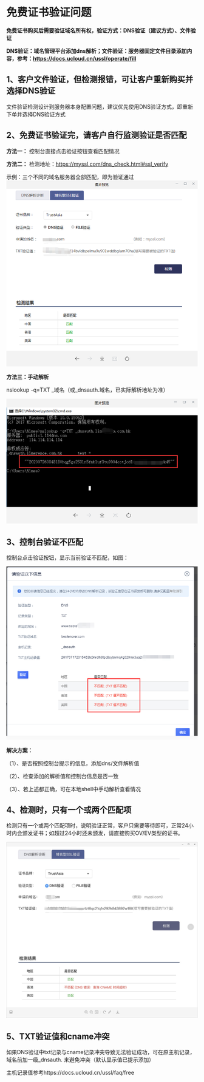 

# **免费证书验证问题**
**免费证书购买后需要验证域名所有权，验证方式：DNS验证（建议方式）、文件验证**

**DNS验证：域名管理平台添加dns解析；文件验证：服务器固定文件目录添加内容，参考：https://docs.ucloud.cn/ussl/operate/fill**


## 1、客户文件验证，但检测报错，可让客户重新购买并选择DNS验证

文件验证检测设计到服务器本身配置问题，建议优先使用DNS验证方式，即重新下单并选择DNS验证方式

## 2、免费证书验证完，请客户自行监测验证是否匹配


**方法一：** 控制台直接点击验证按钮查看匹配情况

**方法二：**
检测地址：<https://myssl.com/dns_check.html#ssl_verify>

示例：三个不同的域名服务器全部匹配，即为验证通过 ![](/images/free/dv证书检测示例.png)


**方法三：手动解析**

nslookup -q=TXT _域名（或_dnsauth.域名，已实际解析地址为准）

![](/images/faq/手动解析.png)


## 3、控制台验证不匹配

控制台点击验证按钮，显示当前验证不匹配，如图：

![](/images/faq/验证不匹配.png)


**解决方案：**

（1）、是否按照控制台提示的信息，添加dns/文件解析值

（2）、检查添加的解析值和控制台信息是否一致

（3）、若上述都正确，可在本地shell中手动解析查看情况




## 4、检测时，只有一个或两个匹配项

检测只有一个或两个匹配项时，说明验证正常，客户只需要等待即可，正常24小时内会颁发证书；如超过24小时还未颁发，请直接购买OV/EV类型的证书。

![](/images/faq/只有一个匹配项.png)

## 5、TXT验证值和cname冲突

如果DNS验证中txt记录与cname记录冲突导致无法验证成功，可在原主机记录， 域名前加一级\_dnsauth. 来避免冲突（默认显示值已提示添加）

主机记录值参考https://docs.ucloud.cn/ussl/faq/free


